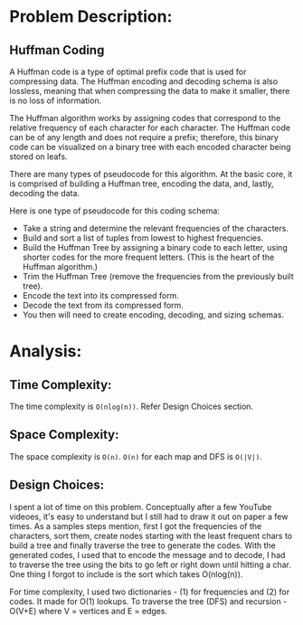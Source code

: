 # Problem Description:
## Huffman Coding
A Huffman code is a type of optimal prefix code that is used for compressing data. The Huffman encoding and decoding schema is also lossless, meaning that when compressing the data to make it smaller, there is no loss of information.

The Huffman algorithm works by assigning codes that correspond to the relative frequency of each character for each character. The Huffman code can be of any length and does not require a prefix; therefore, this binary code can be visualized on a binary tree with each encoded character being stored on leafs.

There are many types of pseudocode for this algorithm. At the basic core, it is comprised of building a Huffman tree, encoding the data, and, lastly, decoding the data.

Here is one type of pseudocode for this coding schema:

* Take a string and determine the relevant frequencies of the characters.
* Build and sort a list of tuples from lowest to highest frequencies.
* Build the Huffman Tree by assigning a binary code to each letter, using shorter codes for the more frequent letters. (This is the heart of the Huffman algorithm.)
* Trim the Huffman Tree (remove the frequencies from the previously built tree).
* Encode the text into its compressed form.
* Decode the text from its compressed form.
* You then will need to create encoding, decoding, and sizing schemas.


# Analysis:
## Time Complexity:
The time complexity is `O(nlog(n))`. Refer Design Choices section.

## Space Complexity:
The space complexity is `O(n)`. `O(n)` for each map and DFS is `O(|V|)`.

## Design Choices:
I spent a lot of time on this problem. Conceptually after a few YouTube videoes, it's easy to understand but I still had to draw it out on paper a few times. As a samples steps mention, first I got the frequencies of the characters, sort them, create nodes starting with the least frequent chars to build a tree and finally traverse the tree to generate the codes. With the generated codes, I used that to encode the message and to decode, I had to traverse the tree using the bits to go left or right down until hitting a char. One thing I forgot to include is the sort which takes O(nlog(n)).

For time complexity, I used two dictionaries - (1) for frequencies and (2) for codes. It made for O(1) lookups. To traverse the tree (DFS) and recursion - O(V+E) where V = vertices and E = edges.